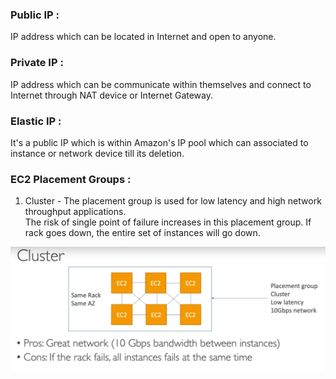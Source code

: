 ### Public IP : <br>
  IP address which can be located in Internet and open to anyone.<br>
  
### Private IP :<br>
  IP address which can be communicate within themselves and connect to Internet through NAT device or Internet Gateway.<br>
  
### Elastic IP :<br>
  It's a public IP which is within Amazon's IP pool which can associated to instance or network device till its deletion.<br>
  
### EC2 Placement Groups :<br>
1. Cluster - The placement group is used for low latency and high network throughput applications.<br>
The risk of single point of failure increases in this placement group. If rack goes down, the entire set of instances will go down.<br>

![Cluster](https://github.com/arjun1131/AWS-SAA-C-03-Notes/blob/main/AWS%20Images/Cluster.PNG)
